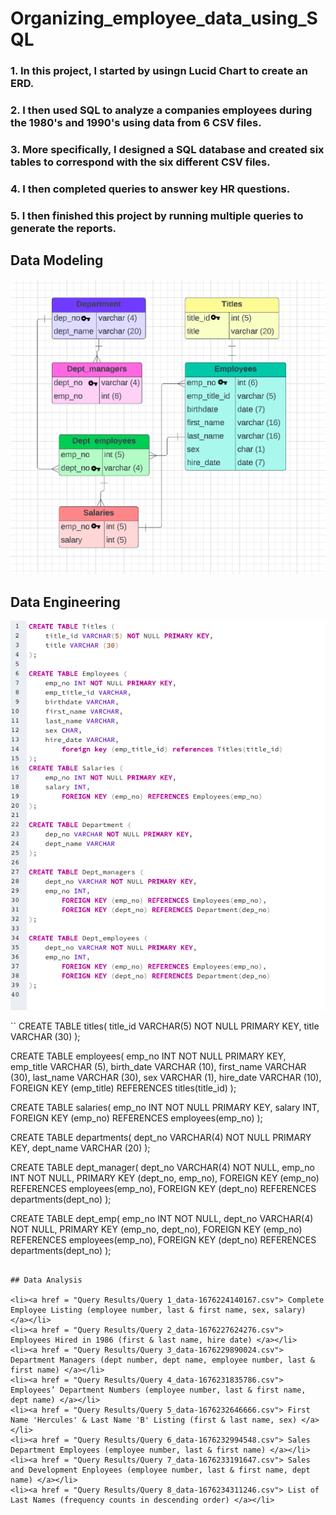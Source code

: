 # Organizing_employee_data_using_SQL

### 1. In this project, I started by usingn Lucid Chart to create an ERD. 

### 2. I then used SQL to analyze a companies employees during the 1980's and 1990's using data from 6 CSV files. 

### 3. More specifically, I designed a SQL database and created six tables to correspond with the six different CSV files. 

### 4. I then completed queries to answer key HR questions. 

### 5. I then finished this project by running multiple queries to generate the reports.

## Data Modeling


<img src = "Images/ERD.png">

## Data Engineering

<img src = "Images/Data_Engin.png">

``
CREATE TABLE titles(
	title_id VARCHAR(5) NOT NULL PRIMARY KEY, 
	title VARCHAR (30)
);

CREATE TABLE employees(
	emp_no INT NOT NULL PRIMARY KEY,
	emp_title VARCHAR (5),
	birth_date VARCHAR (10),
	first_name VARCHAR (30),
	last_name VARCHAR (30),
	sex VARCHAR (1),
	hire_date VARCHAR (10),
	FOREIGN KEY (emp_title) REFERENCES titles(title_id)
);

CREATE TABLE salaries(
	emp_no INT NOT NULL PRIMARY KEY,
	salary INT,
	FOREIGN KEY (emp_no) REFERENCES employees(emp_no)
);

CREATE TABLE departments(
	dept_no VARCHAR(4) NOT NULL PRIMARY KEY, 
	dept_name VARCHAR (20)
);

CREATE TABLE dept_manager(
	dept_no VARCHAR(4) NOT NULL,
	emp_no INT NOT NULL,
	PRIMARY KEY (dept_no, emp_no),
	FOREIGN KEY (emp_no) REFERENCES employees(emp_no),
	FOREIGN KEY (dept_no) REFERENCES departments(dept_no)
);

CREATE TABLE dept_emp(
	emp_no INT NOT NULL,
	dept_no VARCHAR(4) NOT NULL, 
	PRIMARY KEY (emp_no, dept_no),
	FOREIGN KEY (emp_no) REFERENCES employees(emp_no),
	FOREIGN KEY (dept_no) REFERENCES departments(dept_no)
);
```

## Data Analysis
  
<li><a href = "Query Results/Query 1_data-1676224140167.csv"> Complete Employee Listing (employee number, last & first name, sex, salary) </a></li>
<li><a href = "Query Results/Query 2_data-1676227624276.csv"> Employees Hired in 1986 (first & last name, hire date) </a></li>
<li><a href = "Query Results/Query 3_data-1676229890024.csv"> Department Managers (dept number, dept name, employee number, last & first name) </a></li>
<li><a href = "Query Results/Query 4_data-1676231835786.csv"> Employees’ Department Numbers (employee number, last & first name, dept name) </a></li>
<li><a href = "Query Results/Query 5_data-1676232646666.csv"> First Name 'Hercules' & Last Name 'B' Listing (first & last name, sex) </a></li>
<li><a href = "Query Results/Query 6_data-1676232994548.csv"> Sales Department Employees (employee number, last & first name) </a></li>
<li><a href = "Query Results/Query 7_data-1676233191647.csv"> Sales and Development Enployees (employee number, last & first name, dept name) </a></li>
<li><a href = "Query Results/Query 8_data-1676234311246.csv"> List of Last Names (frequency counts in descending order) </a></li>

